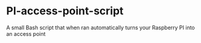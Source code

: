 # PI-access-point-script
A small Bash script that when ran automatically turns your Raspberry PI  into an access point 

